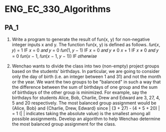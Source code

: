 # ENG_EC_330_Algorithms

## PA_1
1) Write a program to generate the result of fun(x, y) for non-negative integer inputs x and y. The function fun(x, y) is defined as follows.
𝑓𝑢𝑛(𝑥, 𝑦) =
      1                               IF 𝑥 = 0 𝑎𝑛𝑑 𝑦 = 0
      𝑓𝑢𝑛(1, 𝑦 − 1)                   IF 𝑥 = 0 𝑎𝑛𝑑 𝑦 ≠ 0
        𝑥 + 1                         IF 𝑥 ≠ 0 𝑎𝑛𝑑 𝑦 = 0
      𝑓𝑢𝑛(𝑥 − 1, 𝑓𝑢𝑛(𝑥 − 1, 𝑦 − 1))   IF 𝑜𝑡ℎ𝑒𝑟𝑤𝑖𝑠𝑒

2) Wenchao wants to divide the class into two (non-empty) project groups based on the students' birthdays. In particular, we are going to consider only the day of birth (i.e. an integer between 1 and 31) and not the month or the year. We want the two
groups to be "balanced" in such a way that the difference between the sum of birthdays of one group and the sum of birthdays of the other group is minimized.
For example, say the birthdays for students Alice, Bob, Charlie, Drew and Edward are 3, 27, 4, 5 and 20 respectively. The most balanced group assignment would be {Alice, Bob} and {Charlie, Drew, Edward} since | (3 + 27) - (4 + 5 + 20) | = 1 (| |
indicates taking the absolute value) is the smallest among all possible assignments. Develop an algorithm to help Wenchao determine the most balanced group
assignment for the class.
